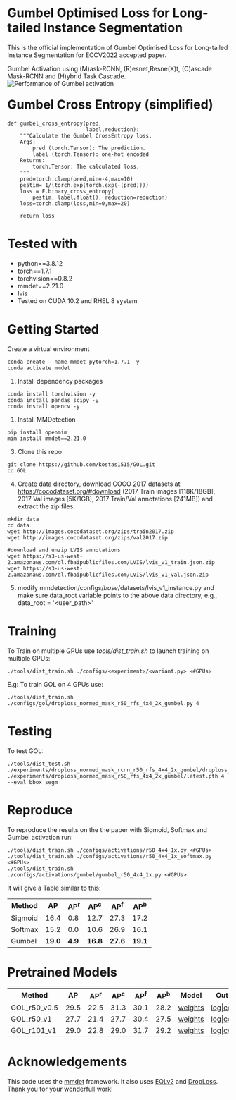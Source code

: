 <h1> Gumbel Optimised Loss for Long-tailed Instance Segmentation </h1>

This is the official implementation of Gumbel Optimised Loss for Long-tailed Instance Segmentation for ECCV2022 accepted paper.

Gumbel Activation using (M)ask-RCNN, (R)esnet,Resne(X)t, (C)ascade Mask-RCNN and (H)ybrid Task Cascade.
<img src="./figures/ap_maskrcnn.jpg"
     alt="Performance of Gumbel activation"
     style="float: left; margin-right: 10px;"
/>
<h1> Gumbel Cross Entropy (simplified)</h1>

```
def gumbel_cross_entropy(pred,
                         label,reduction):
    """Calculate the Gumbel CrossEntropy loss.
    Args:
        pred (torch.Tensor): The prediction.
        label (torch.Tensor): one-hot encoded
    Returns:
        torch.Tensor: The calculated loss.
    """
    pred=torch.clamp(pred,min=-4,max=10)
    pestim= 1/(torch.exp(torch.exp(-(pred))))
    loss = F.binary_cross_entropy(
        pestim, label.float(), reduction=reduction)
    loss=torch.clamp(loss,min=0,max=20)

    return loss
```

<h1> Tested with </h1>
<div>
 <ul>
  <li>python==3.8.12</li>
  <li>torch==1.7.1</li>
  <li>torchvision==0.8.2</li>
  <li>mmdet==2.21.0</li>
  <li>lvis</li>
  <li>Tested on CUDA 10.2 and RHEL 8 system</li>
</ul> 
</div>


<h1> Getting Started </h1>
Create a virtual environment

```
conda create --name mmdet pytorch=1.7.1 -y
conda activate mmdet
```

1. Install dependency packages
```
conda install torchvision -y
conda install pandas scipy -y
conda install opencv -y
```

1. Install MMDetection
```
pip install openmim
mim install mmdet==2.21.0
```
3. Clone this repo
```
git clone https://github.com/kostas1515/GOL.git
cd GOL
```
4. Create data directory, download COCO 2017 datasets at https://cocodataset.org/#download (2017 Train images [118K/18GB], 2017 Val images [5K/1GB], 2017 Train/Val annotations [241MB]) and extract the zip files:
```
mkdir data
cd data
wget http://images.cocodataset.org/zips/train2017.zip
wget http://images.cocodataset.org/zips/val2017.zip

#download and unzip LVIS annotations
wget https://s3-us-west-2.amazonaws.com/dl.fbaipublicfiles.com/LVIS/lvis_v1_train.json.zip
wget https://s3-us-west-2.amazonaws.com/dl.fbaipublicfiles.com/LVIS/lvis_v1_val.json.zip

```

5. modify mmdetection/configs/_base_/datasets/lvis_v1_instance.py and make sure data_root variable points to the above data directory, e.g.,
data_root = '<user_path>'

<h1>Training</h1>
To Train on multiple GPUs use <i>tools/dist_train.sh</i> to launch training on multiple GPUs:

```
./tools/dist_train.sh ./configs/<experiment>/<variant.py> <#GPUs>
```

E.g: To train GOL on 4 GPUs use:
```
./tools/dist_train.sh ./configs/gol/droploss_normed_mask_r50_rfs_4x4_2x_gumbel.py 4
```
<h1>Testing</h1>

To test GOL:
```
./tools/dist_test.sh ./experiments/droploss_normed_mask_rcnn_r50_rfs_4x4_2x_gumbel/droploss_normed_mask_r50_rfs_4x4_2x_gumbel.py ./experiments/droploss_normed_mask_r50_rfs_4x4_2x_gumbel/latest.pth 4 --eval bbox segm
```


<h1>Reproduce</h1>
To reproduce the results on the the paper with Sigmoid, Softmax and Gumbel activation run:

```
./tools/dist_train.sh ./configs/activations/r50_4x4_1x.py <#GPUs>
./tools/dist_train.sh ./configs/activations/r50_4x4_1x_softmax.py <#GPUs>
./tools/dist_train.sh ./configs/activations/gumbel/gumbel_r50_4x4_1x.py <#GPUs>
```
It will give a Table similar to this:
<table style="float: center; margin-right: 10px;">
    <tr>
        <th>Method</th>
        <th>AP</th>
        <th>AP<sup>r</sup></th>
        <th>AP<sup>c</sup></th>
        <th>AP<sup>f</sup></th>
        <th>AP<sup>b</sup></th>
    </tr>
    <tr>
        <td>Sigmoid</td>
        <td>16.4</td>
        <td>0.8</td>
        <td>12.7</td>
        <td>27.3</td>
        <td>17.2</td>
    </tr>
    <tr>
        <td>Softmax</td>
        <td>15.2</td>
        <td>0.0</td>
        <td>10.6</td>
        <td>26.9</td>
        <td>16.1</td>
    </tr>
    <tr>
        <td>Gumbel</td>
        <td><b>19.0</b></td>
        <td><b>4.9</b></td>
        <td><b>16.8</b></td>
        <td><b>27.6</b></td>
        <td><b>19.1</b></td>
    </tr>

</table>
    
<h1>Pretrained Models</h1>
<table style="float: center; margin-right: 10px;">
    <tr>
        <th>Method</th>
        <th>AP</th>
        <th>AP<sup>r</sup></th>
        <th>AP<sup>c</sup></th>
        <th>AP<sup>f</sup></th>
        <th>AP<sup>b</sup></th>
        <th>Model</th>
        <th>Output</th>
    </tr>
    <tr>
        <td>GOL_r50_v0.5</td>
        <td>29.5</td>
        <td>22.5</td>
        <td>31.3</td>
        <td>30.1</td>
        <td>28.2</td>
        <td><a href="https://www.dropbox.com/s/pl2t9aug7rrwuja/epoch_24.pth?dl=0">weights</a></td>
        <td><a href="https://www.dropbox.com/s/6tc73ke3hq8zqzc/20220524_141924.log?dl=0">log</a>|<a href="https://www.dropbox.com/s/lqb2tbo9771tu04/droploss_normed_mask_r50_lvis05_rfs_4x4_2x_gumbel.py?dl=0">config</a></td>
    </tr>
    <tr>
        <td>GOL_r50_v1</td>
        <td>27.7</td>
        <td>21.4</td>
        <td>27.7</td>
        <td>30.4</td>
        <td>27.5</td>
        <td><a href="https://www.dropbox.com/s/caav66oardal9ny/epoch_24.pth?dl=0">weights</a></td>
        <td><a href="https://www.dropbox.com/s/ei31bb2supyn6ef/20220711_133821.log?dl=0">log</a>|<a href="https://www.dropbox.com/s/64vkqc83m2etx6l/droploss_normed_mask_r50_rfs_4x4_2x_gumbel.py?dl=0">config</a></td>
    </tr>
    <tr>
        <td>GOL_r101_v1</td>
        <td>29.0</td>
        <td>22.8</td>
        <td>29.0</td>
        <td>31.7</td>
        <td>29.2</td>
        <td><a href="https://www.dropbox.com/s/l76cge8hbb4s2e9/epoch_24.pth?dl=0">weights</a></td>
        <td><a href="https://www.dropbox.com/s/o92neoc1ogopokg/20220711_074416.log?dl=0">log</a>|<a href="https://www.dropbox.com/s/n2325d7q534x6g8/droploss_normed_mask_r101_rfs_4x4_2x_gumbel.py?dl=0">config</a></td>
    </tr>

</table>

     
<h1> Acknowledgements </h1>
     This code uses the <a href='https://github.com/open-mmlab/mmdetection'>mmdet</a> framework. It also uses <a href='https://github.com/tztztztztz/eqlv2'>EQLv2</a> and <a href='https://github.com/timy90022/DropLoss'>DropLoss</a>. Thank you for your wonderfull work! 
     

     
